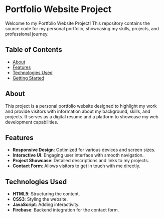 # Portfolio Website Project

Welcome to my Portfolio Website Project! This repository contains the source code for my personal portfolio, showcasing my skills, projects, and professional journey.

## Table of Contents

- [About](#about)
- [Features](#features)
- [Technologies Used](#technologies-used)
- [Getting Started](#getting-started)

## About

This project is a personal portfolio website designed to highlight my work and provide visitors with information about my background, skills, and projects. It serves as a digital resume and a platform to showcase my web development capabilities.

## Features

- **Responsive Design**: Optimized for various devices and screen sizes.
- **Interactive UI**: Engaging user interface with smooth navigation.
- **Project Showcase**: Detailed descriptions and links to my projects.
- **Contact Form**: Allows visitors to get in touch with me directly.

## Technologies Used

- **HTML5**: Structuring the content.
- **CSS3**: Styling the website.
- **JavaScript**: Adding interactivity.
- **Firebase**: Backend integration for the contact form.
